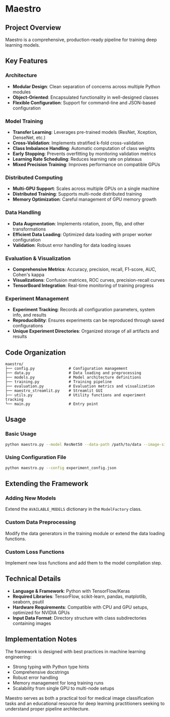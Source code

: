 # Maestro

## Project Overview

Maestro is a comprehensive, production-ready pipeline for training deep learning models.

## Key Features

### Architecture
- **Modular Design**: Clean separation of concerns across multiple Python modules
- **Object-Oriented**: Encapsulated functionality in well-designed classes
- **Flexible Configuration**: Support for command-line and JSON-based configuration

### Model Training
- **Transfer Learning**: Leverages pre-trained models (ResNet, Xception, DenseNet, etc.)
- **Cross-Validation**: Implements stratified k-fold cross-validation
- **Class Imbalance Handling**: Automatic computation of class weights
- **Early Stopping**: Prevents overfitting by monitoring validation metrics
- **Learning Rate Scheduling**: Reduces learning rate on plateaus
- **Mixed Precision Training**: Improves performance on compatible GPUs

### Distributed Computing
- **Multi-GPU Support**: Scales across multiple GPUs on a single machine
- **Distributed Training**: Supports multi-node distributed training
- **Memory Optimization**: Careful management of GPU memory growth

### Data Handling
- **Data Augmentation**: Implements rotation, zoom, flip, and other transformations
- **Efficient Data Loading**: Optimized data loading with proper worker configuration
- **Validation**: Robust error handling for data loading issues

### Evaluation & Visualization
- **Comprehensive Metrics**: Accuracy, precision, recall, F1-score, AUC, Cohen's kappa
- **Visualizations**: Confusion matrices, ROC curves, precision-recall curves
- **TensorBoard Integration**: Real-time monitoring of training progress

### Experiment Management
- **Experiment Tracking**: Records all configuration parameters, system info, and results
- **Reproducibility**: Ensures experiments can be reproduced through saved configurations
- **Unique Experiment Directories**: Organized storage of all artifacts and results

## Code Organization

```
maestro/
├── config.py               # Configuration management
├── data.py                 # Data loading and preprocessing
├── models.py               # Model architecture definitions
├── training.py             # Training pipeline
├── evaluation.py           # Evaluation metrics and visualization
├── maestro_streamlit.py    # Streamlit GUI
├── utils.py                # Utility functions and experiment tracking
└── main.py                 # Entry point
```

## Usage

### Basic Usage
```bash
python maestro.py --model ResNet50 --data-path /path/to/data --image-size 224 224 --batch-size 32
```

### Using Configuration File
```bash
python maestro.py --config experiment_config.json
```

## Extending the Framework

### Adding New Models
Extend the `AVAILABLE_MODELS` dictionary in the `ModelFactory` class.

### Custom Data Preprocessing
Modify the data generators in the training module or extend the data loading functions.

### Custom Loss Functions
Implement new loss functions and add them to the model compilation step.

## Technical Details

- **Language & Framework**: Python with TensorFlow/Keras
- **Required Libraries**: TensorFlow, scikit-learn, pandas, matplotlib, seaborn, psutil
- **Hardware Requirements**: Compatible with CPU and GPU setups, optimized for NVIDIA GPUs
- **Input Data Format**: Directory structure with class subdirectories containing images

## Implementation Notes

The framework is designed with best practices in machine learning engineering:
- Strong typing with Python type hints
- Comprehensive docstrings
- Robust error handling
- Memory management for long training runs
- Scalability from single GPU to multi-node setups

Maestro serves as both a practical tool for medical image classification tasks and an educational resource for deep learning practitioners seeking to understand proper pipeline architecture.
